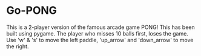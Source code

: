 # Go-PONG
This is a 2-player version of the famous arcade game PONG!
This has been built using pygame.
The player who misses 10 balls first, loses the game. 
Use 'w' & 's' to move the left paddle, 'up_arrow' and 'down_arrow' to move the right.

